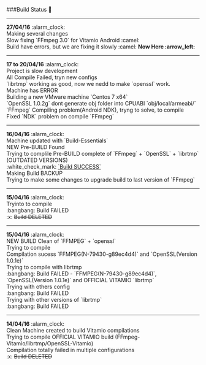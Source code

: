 ###Build Status :syringe:




<hr>
<b>27/04/16</b> :alarm_clock:
<br>Making several changes
<br>Slow fixing `FFmpeg 3.0` for Vitamio Android :camel:
<br>Build have errors, but we are fixing it slowly :camel:   <b>Now Here :arrow_left:</b>

<hr>
<b>17 to 20/04/16</b> :alarm_clock:
<br>Project is slow development
<br>All Compile Failed, tryn new configs
<br>`librtmp` working as good, now we nedd to make `openssl` work.
<br>Machine has ERROR
<br>Building a new VMware machine `Centos 7 x64`
<br>`OpenSSL 1.0.2g` dont generate obj folder into CPUABI `obj/local/armeabi/`<obj needed, dont generate>
<br>`FFmpeg` Compiling problem(Android NDK), tryng to solve, to compile
<br>Fixed `NDK` problem on compile `FFmpeg`

<hr>
<b>16/04/16</b> :alarm_clock:
<br>Machine updated with `Build-Essentials`
<br>NEW Pre-BUILD Found
<br>Trying to complile Pre-BUILD complete of `FFmpeg` + `OpenSSL` + `librtmp` (OUTDATED VERSIONS)
<br>:white_check_mark: <u>`Build SUCCESS`</u>
<br>Making Build BACKUP
<br>Trying to make some changes to upgrade build to last version of `FFmpeg`

<hr>
<b>15/04/16</b> :alarm_clock:
<br>Tryinto to compile
<br>:bangbang: Build FAILED
<br>:x: <s>Build DELETED</s>

<hr>
<b>15/04/16</b> :alarm_clock:
<br>NEW BUILD Clean of `FFMPEG` + `openssl`
<br>Trying to compile
<br>Compilation sucess `FFMPEG(N-79430-g89ec4d4)` and `OpenSSL(Version 1.0.1e)`
<br>Trying to compile with librtmp
<br>:bangbang: Build FAILED - `FFMPEG(N-79430-g89ec4d4)`, `OpenSSL(Version 1.0.1e)` and OFFICIAL VITAMIO `librtmp`
<br>Trying with others config
<br>:bangbang: Build FAILED
<br>Trying with other versions of `librtmp`
<br>:bangbang: Build FAILED

<hr>
<b>14/04/16</b> :alarm_clock:
<br>Clean Machine created to build Vitamio compilations
<br>Trying to compile OFFICIAL VITAMIO build (FFmpeg-Vitamio/librtmp/OpenSSL-Vitamio)
<br>Compilation totally failed in multiple configurations
<br>:x: <s>Build DELETED</s>
